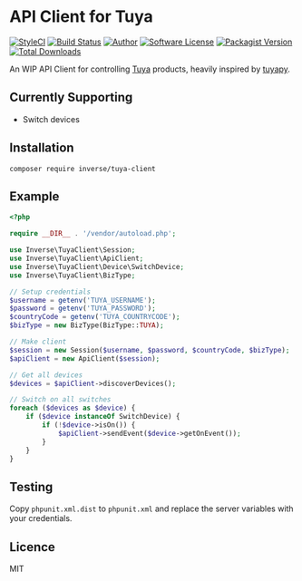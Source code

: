 # API Client for Tuya

[![StyleCI](https://github.styleci.io/repos/142345069/shield)](https://github.styleci.io/repos/142345069)
[![Build Status](https://travis-ci.org/inverse/tuya-client-php.svg?branch=master)](https://travis-ci.org/inverse/tuya-client-php)
[![Author](https://img.shields.io/badge/author-@inverse-blue.svg?style=flat-square)](https://github.com/inverse)
[![Software License](https://img.shields.io/badge/license-MIT-brightgreen.svg?style=flat-square)](LICENSE)
[![Packagist Version](https://img.shields.io/packagist/v/inverse/tuya-client.svg?style=flat-square)](https://packagist.org/packages/inverse/tuya-client)
[![Total Downloads](https://img.shields.io/packagist/dt/inverse/tuya-client.svg?style=flat-square)](https://packagist.org/packages/inverse/tuya-client)

An WIP API Client for controlling [Tuya][1] products, heavily inspired by [tuyapy][0].

## Currently Supporting

- Switch devices

## Installation

```
composer require inverse/tuya-client
```

## Example

```php
<?php

require __DIR__ . '/vendor/autoload.php';

use Inverse\TuyaClient\Session;
use Inverse\TuyaClient\ApiClient;
use Inverse\TuyaClient\Device\SwitchDevice;
use Inverse\TuyaClient\BizType;

// Setup credentials
$username = getenv('TUYA_USERNAME');
$password = getenv('TUYA_PASSWORD');
$countryCode = getenv('TUYA_COUNTRYCODE');
$bizType = new BizType(BizType::TUYA);

// Make client
$session = new Session($username, $password, $countryCode, $bizType);
$apiClient = new ApiClient($session);

// Get all devices
$devices = $apiClient->discoverDevices();

// Switch on all switches
foreach ($devices as $device) {
    if ($device instanceOf SwitchDevice) {
        if (!$device->isOn()) {
            $apiClient->sendEvent($device->getOnEvent());
        }
    }
}
```

## Testing

Copy `phpunit.xml.dist` to `phpunit.xml` and replace the server variables with your credentials.

## Licence

MIT

[0]: https://pypi.org/project/tuyapy
[1]: https://www.tuya.com/
